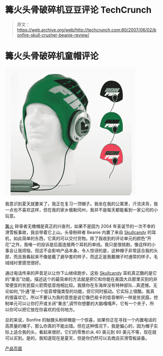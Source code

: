 # 篝火头骨破碎机豆豆评论 TechCrunch

> 原文：<https://web.archive.org/web/http://techcrunch.com:80/2007/06/02/bonfire-skull-crusher-beanie-review/>

# 篝火头骨破碎机童帽评论

![h_m_n_scb_038_mi.jpg](img/b9bfbf4d2c1ae73eb3fab4430835c7dd.png)

我意识到夏天就要来了，我正在复习一顶帽子。我坐在我的公寓里，汗流浃背，我一点也不喜欢这样，但在我的家乡俄勒冈州，我并不是每天都能看到一家公司的小玩意。

[篝火](https://web.archive.org/web/20200804061641/https://crunchbase.com/organization/bonfire) 碎骨者无檐帽是真正的兴奋剂，如果不是因为 2004 年圣诞节的一次不幸的滑雪板事故，我会带着它上山。头骨粉碎者 Beanie 内置了来自 [Skullcandy](https://web.archive.org/web/20200804061641/http://www.skullcandy.com/) 的耳机，如此简单的东西，它真的可以交付货物。除了我收到的评论单元的颜色“开花”之外，我唯一的投诉是后面连接两个耳机的单线。我只是很挑剔，像这样的小事会让我烦恼，但这不会影响产品本身。令人惊讶的是，这种帽子非常适合我的头部，而且我看起来不像是戴了避孕套的样子，而这正是我戴帽子时通常的样子。毛绒绒衬里感觉很好。

通过电话传来的声音足以让你下山继续跑步。这些 [Skullcandy](https://web.archive.org/web/20200804061641/https://crunchbase.com/organization/skullcandy) 耳机真正酷的是它的“重击”功能。描述这个的最简单的方法就是把它和你能在美国大兵那里买到的非常便宜的贫民窟火箭筒低音炮相比较。我猜你在东海岸没有特种部队…真遗憾。无论如何,“扑通”是一个低音增强类型的功能，但它同时振动。它实际上很酷，我真的很喜欢它。所以不要认为我的意思是说它像巴祖卡的低音喇叭一样是贫民窟。控制单元可以让你打开或关闭“重击”,调节你想要的大脑嘎嘎声，它有一个夹子，所以你可以把它放在你喜欢的任何地方。

总的来说，Bonfire 的骷髅头粉碎帽是一个惊喜，如果你正在寻找一个内置电话的高质量的帽子，那么你真的不能出错。但在这种情况下，我是偏心的，因为帽子实际上适合我的头，看起来很好。它们的零售价从 40 美元到 80 美元不等，现在就可以买到。是的，我知道现在是夏天，但是你仍然可以去商店买滑雪板装备。

[产品页面](https://web.archive.org/web/20200804061641/http://www.bonfiresnow.com/1-catalog/products_detail.aspx?id=1420)